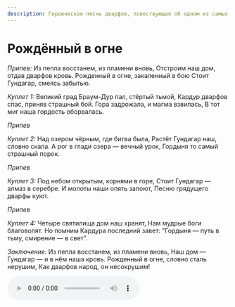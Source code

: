```yaml
---
description: Героическая песнь дварфов, повествующая об одном из самых темных моментов в истории Кемельдура - падении Браум-Дура и жертве Кардура. Зачастую ее называют гимном Гундагара, хотя сами горные дварфы так и не считают.
---
```

# Рождённый в огне

*Припев:*
Из пепла восстанем, из пламени вновь,
Отстроим наш дом, отдав дварфов кровь.
Рожденный в огне, закаленный в бою
Стоит Гундагар, смеясь забытью.

*Куплет 1:*
Великий град Браум-Дур пал, стёртый тьмой,
Кардур дварфов спас, приняв страшный бой.
Гора задрожала, и магма взвилась,
В тот миг наша гордость оборвалась.

*Припев*

*Куплет 2:*
Над озером чёрным, где битва была,
Растёт Гундагар наш, словно скала.
А рог в глади озера — вечный урок,
Гордыня то самый страшный порок.

*Припев*

*Куплет 3:*
Под небом открытым, корнями в горе,
Стоит Гундагар — алмаз в серебре.
И молоты наши опять запоют,
Песню грядущего дварфы куют.

*Припев*

*Куплет 4:*
Четыре святилища дом наш хранят,
Нам мудрые боги благоволят.
Но помним Кардура последний завет:
"Гордыня — путь в тьму, смирение — в свет".

*Заключение:*
Из пепла восстанем, из пламени вновь,
Наш дом — Гундагар — и в нём наша кровь.
Рожденный в огне, словно сталь нерушим,
Как дварфов народ, он несокрушим!

![type:audio](music/Рождённый%20в%20огне.mp3)